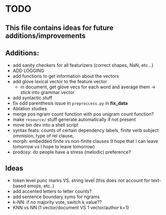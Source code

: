 # TODO
This file contains ideas for future additions/improvements
------

## Additions:
- add sanity checkers for all featurizers (correct shapes, NaN, etc...)
- ADD LOGGING
- add functions to get information about the vectors
- add glove lexical vector to the feature vector
    - in document, get glove vecs for each word and average them -> stick into grammar vector
- add syntactic stuff
- fix odd parenthesis issue in `preproccess.py` in **fix_data**
- Ablation studies
- merge pos ngram count function with pos unigram count function?
- make `resource/` stuff generate automatically if not present
- move bin dev into a shell script
- syntax feats: counts of certain dependency labels, finite verb subject ommision, type of rel clause, 
- morph: embedded finite vs non-finite clauses (I hope that I can leave tomorrow vs I hope to leave tomorrow)
- prodosy: do people have a stress (melodic) preference?

## Ideas
- token level punc marks VS. string level (this does not account for text-based emojis, etc..)
- add accented letters to letter counts?
- add sentence boundary syms for ngrams
- k-NN: if no majority vote, switch k value??
- KNN vs NN (1 vector/document VS 1 vector/author k=1)